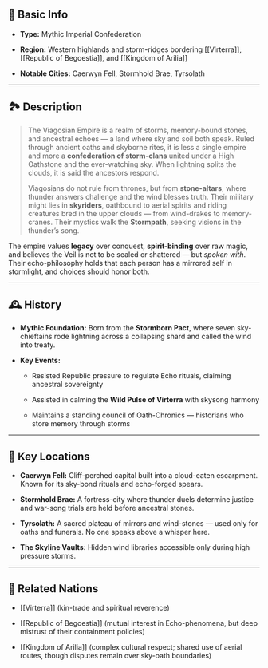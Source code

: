 ## 📍 Basic Info

- **Type:** Mythic Imperial Confederation
    
- **Region:** Western highlands and storm-ridges bordering [[Virterra]], [[Republic of Begoestia]], and [[Kingdom of Arilia]]
    
- **Notable Cities:** Caerwyn Fell, Stormhold Brae, Tyrsolath
    

---

## 🏞️ Description

> The Viagosian Empire is a realm of storms, memory-bound stones, and ancestral echoes — a land where sky and soil both speak. Ruled through ancient oaths and skyborne rites, it is less a single empire and more a **confederation of storm-clans** united under a High Oathstone and the ever-watching sky. When lightning splits the clouds, it is said the ancestors respond.
> 
> Viagosians do not rule from thrones, but from **stone-altars**, where thunder answers challenge and the wind blesses truth. Their military might lies in **skyriders**, oathbound to aerial spirits and riding creatures bred in the upper clouds — from wind-drakes to memory-cranes. Their mystics walk the **Stormpath**, seeking visions in the thunder’s song.

The empire values **legacy** over conquest, **spirit-binding** over raw magic, and believes the Veil is not to be sealed or shattered — but _spoken with_. Their echo-philosophy holds that each person has a mirrored self in stormlight, and choices should honor both.

---

## 🕰️ History

- **Mythic Foundation:** Born from the **Stormborn Pact**, where seven sky-chieftains rode lightning across a collapsing shard and called the wind into treaty.
    
- **Key Events:**
    
    - Resisted Republic pressure to regulate Echo rituals, claiming ancestral sovereignty
        
    - Assisted in calming the **Wild Pulse of Virterra** with skysong harmony
        
    - Maintains a standing council of Oath-Chronics — historians who store memory through storms
        

---

## 🌟 Key Locations

- **Caerwyn Fell:** Cliff-perched capital built into a cloud-eaten escarpment. Known for its sky-bond rituals and echo-forged spears.
    
- **Stormhold Brae:** A fortress-city where thunder duels determine justice and war-song trials are held before ancestral stones.
    
- **Tyrsolath:** A sacred plateau of mirrors and wind-stones — used only for oaths and funerals. No one speaks above a whisper here.
    
- **The Skyline Vaults:** Hidden wind libraries accessible only during high pressure storms.
    

---

## 🔗 Related Nations

- [[Virterra]] (kin-trade and spiritual reverence)
    
- [[Republic of Begoestia]] (mutual interest in Echo-phenomena, but deep mistrust of their containment policies)
    
- [[Kingdom of Arilia]] (complex cultural respect; shared use of aerial routes, though disputes remain over sky-oath boundaries)
    
